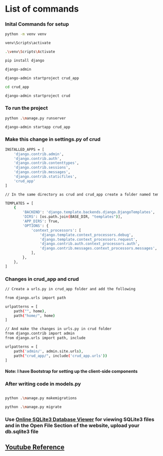 # List of commands

### Inital Commands for setup

```bash
python -m venv venv
```

```bash
venv\Scripts\activate
```

```bash
.\venv\Scripts\Activate
```

```bash
pip install django
```

```bash
django-admin
```

```bash
django-admin startproject crud_app
```

```bash
cd crud_app
```

```bash
django-admin startproject crud
```

### To run the project

```bash
python .\manage.py runserver
```

```bash
django-admin startapp crud_app
```

### Make this change in settings.py of crud

```bash
INSTALLED_APPS = [
    'django.contrib.admin',
    'django.contrib.auth',
    'django.contrib.contenttypes',
    'django.contrib.sessions',
    'django.contrib.messages',
    'django.contrib.staticfiles',
    'crud_app'
]
```

```bash
// In the same directory as crud and crud_app create a folder named templates to store the html files and make the following changes in settings.py

TEMPLATES = [
    {
        'BACKEND': 'django.template.backends.django.DjangoTemplates',
        'DIRS': [os.path.join(BASE_DIR, "templates")],
        'APP_DIRS': True,
        'OPTIONS': {
            'context_processors': [
                'django.template.context_processors.debug',
                'django.template.context_processors.request',
                'django.contrib.auth.context_processors.auth',
                'django.contrib.messages.context_processors.messages',
            ],
        },
    },
]
```

### Changes in crud_app and crud

```bash
// Create a urls.py in crud_app folder and add the following

from django.urls import path

urlpatterns = [
    path("", home),
    path("home/", home)
]

// And make the changes in urls.py in crud folder
from django.contrib import admin
from django.urls import path, include

urlpatterns = [
    path('admin/', admin.site.urls),
    path("crud_app/", include('crud_app.urls'))
]
```

#### Note: I have Bootstrap for setting up the client-side components

### After writing code in models.py

```bash

python .\manage.py makemigrations

python .\manage.py migrate
```

### Use [Online SQLite3 Database Viewer](https://sqliteviewer.app/) for viewing SQLite3 files and in the Open File Section of the website, upload your db.sqlite3 file

## [Youtube Reference](https://youtu.be/VETRxH88OUM?feature=shared)
